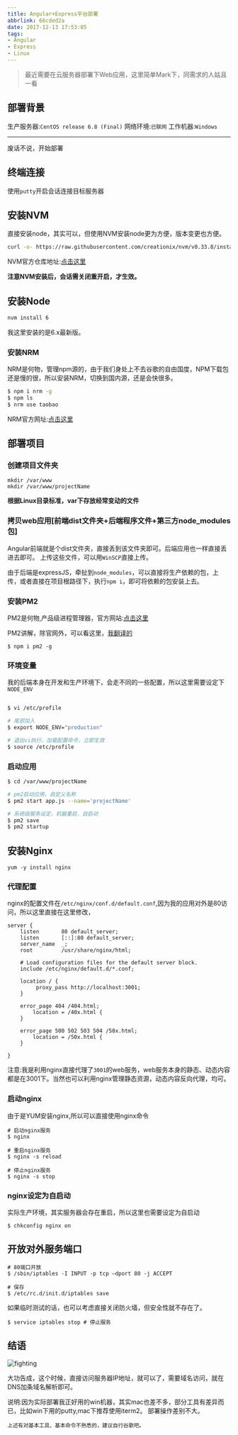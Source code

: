 ```yaml
---
title: Angular+Express平台部署
abbrlink: 66cded2a
date: 2017-12-13 17:53:05
tags:
- Angular
- Express
- Linux
---
```

> 最近需要在云服务器部署下Web应用，这里简单Mark下，同需求的人姑且一看

## 部署背景
生产服务器:`CentOS release 6.8 (Final)`
网络环境:`已联网`
工作机器:`Windows`

***

废话不说，开始部署

## 终端连接
使用`putty`开启会话连接目标服务器

## 安装NVM
直接安装node，其实可以，但使用NVM安装node更为方便，版本变更也方便。

```bash
curl -o- https://raw.githubusercontent.com/creationix/nvm/v0.33.8/install.sh | bash

```

NVM官方仓库地址:[点击这里](https://github.com/creationix/nvm)

**注意NVM安装后，会话需关闭重开启，才生效。**

## 安装Node
```bash
nvm install 6
```
我这里安装的是6.x最新版。
### 安装NRM
NRM是何物，管理npm源的，由于我们身处上不去谷歌的自由国度，NPM下载包还是慢的很，所以安装NRM，切换到国内源，还是会快很多。

```bash
$ npm i nrm -g
$ npm ls
$ nrm use taobao
```

NRM官方网址:[点击这里](https://github.com/Pana/nrm)


## 部署项目

### 创建项目文件夹
```
mkdir /var/www
mkdir /var/www/projectName

```

**根据Linux目录标准，var下存放经常变动的文件**

### 拷贝web应用[前端dist文件夹+后端程序文件+第三方node_modules包]
Angular前端就是个dist文件夹，直接丢到该文件夹即可。后端应用也一样直接丢进去即可。
上传这些文件，可以用`WinSCP`直接上传。

由于后端是expressJS，牵扯到`node_modules`，可以直接将生产依赖的包，上传，或者直接在项目根路径下，执行`npm i`，即可将依赖的包安装上去。

### 安装PM2
PM2是何物,产品级进程管理器，官方网站:[点击这里](https://github.com/Unitech/pm2)

PM2讲解，除官网外，可以看这里，[我翻译的](http://1991421.cn/2016/09/19/8ab7c90a/)
```
$ npm i pm2 -g

```
### 环境变量
我的后端本身在开发和生产环境下，会走不同的一些配置，所以这里需要设定下`NODE_ENV`

```bash

$ vi /etc/profile

# 尾部加入
$ export NODE_ENV="production"

# 退出vi执行，加载配置命令，立即生效
$ source /etc/profile
```

### 启动应用

```bash
$ cd /var/www/projectName

# pm2启动应用，自定义名称
$ pm2 start app.js --name='projectName'

# 系统级服务设定，机器重启，自启动
$ pm2 save
$ pm2 startup

```

## 安装Nginx

```
yum -y install nginx

```
### 代理配置
nginx的配置文件在`/etc/nginx/conf.d/default.conf`,因为我的应用对外是80访问，所以这里直接在这里修改，

```
server {
    listen       80 default_server;
    listen       [::]:80 default_server;
    server_name  _;
    root         /usr/share/nginx/html;

    # Load configuration files for the default server block.
    include /etc/nginx/default.d/*.conf;

    location / {
         proxy_pass http://localhost:3001;
    }

    error_page 404 /404.html;
        location = /40x.html {
    }

    error_page 500 502 503 504 /50x.html;
        location = /50x.html {
    }

}

```
注意:我是利用nginx直接代理了`3001`的web服务，web服务本身的静态、动态内容都是在3001下。当然也可以利用nginx管理静态资源，动态内容反向代理，均可。

### 启动nginx
由于是YUM安装nginx,所以可以直接使用nginx命令

```
# 启动nginx服务
$ nginx

# 重启nginx服务
$ nginx -s reload

# 停止nginx服务
$ nginx -s stop

```
### nginx设定为自启动

实际生产环境，其实服务器会存在重启，所以这里也需要设定为自启动

```
$ chkconfig nginx on
```

## 开放对外服务端口

```
# 80端口开放
$ /sbin/iptables -I INPUT -p tcp –dport 80 -j ACCEPT

# 保存
$ /etc/rc.d/init.d/iptables save
```
如果临时测试的话，也可以考虑直接关闭防火墙，但安全性就不存在了。

```
$ service iptables stop # 停止服务

```

## 结语
![fighting](http://static.1991421.cn/blog/2017-12-13-104640.png)

大功告成，这个时候，直接访问服务器IP地址，就可以了，需要域名访问，就在DNS加条域名解析即可。

说明:因为实际部署我正好用的win机器，其实mac也差不多，部分工具有差异而已，比如win下用的putty,mac下推荐使用iterm2。
部署操作差别不大。

`上述有对基本工具、基本命令不熟悉的，建议自行谷歌吧。`
